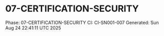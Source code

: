 # 07-CERTIFICATION-SECURITY
Phase: 07-CERTIFICATION-SECURITY
CI: CI-SN001-007
Generated: Sun Aug 24 22:41:11 UTC 2025
